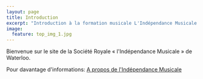 ```yaml
---
layout: page
title: Introduction
excerpt: "Introduction à la formation musicale L'Indépendance Musicale de Waterloo"
image:
  feature: top_img_1.jpg
---
```


Bienvenue sur le site de la Société Royale « l'Indépendance Musicale » de Waterloo.

Pour davantage d'informations: [A propos de l'Indépendance Musicale](/a-propos/)
